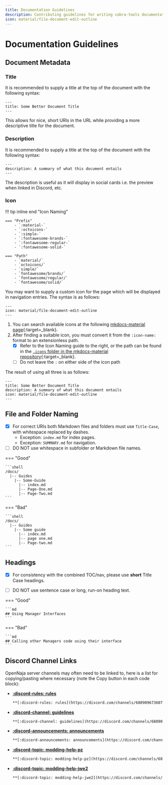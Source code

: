 ```yaml
---
title: Documentation Guidelines
description: Contributing guidelines for writing cobra-tools documentation
icon: material/file-document-edit-outline
---
```


# Documentation Guidelines

## Document Metadata

### Title

It is recommended to supply a title at the top of the document with the following syntax:

``` title="Some-Document.md"
---
title: Some Better Document Title
---
```

This allows for nice, short URIs in the URL while providing a more descriptive title for the document.

### Description

It is recommended to supply a title at the top of the document with the following syntax:

``` title="Some-Document.md"
---
description: A summary of what this document entails
---
```

The description is useful as it will display in social cards i.e. the preview when linked in Discord, etc.

### Icon

!!! tip inline end "Icon Naming"

    === "Prefix"
        - `:material-`
        - `:octoicons-`
        - `:simple-`
        - `:fontawesome-brands-`
        - `:fontawesome-regular-`
        - `:fontawesome-solid-`

    === "Path"
        - `material/`
        - `octoicons/`
        - `simple/`
        - `fontawesome/brands/`
        - `fontawesome/regular/`
        - `fontawesome/solid/`


You may want to supply a custom icon for the page which will be displayed in navigation entries. The syntax is as follows:

``` title="Some-Document.md"
---
icon: material/file-document-edit-outline
---
```

1. You can search available icons at the following [mkdocs-material page](https://squidfunk.github.io/mkdocs-material/reference/icons-emojis/#search){:target=_blank}.
2. After finding a suitable icon, you must convert it from the `:icon-name:` format to an extensionless path.
    - [x] Refer to the Icon Naming guide to the right, or the path can be found in the [`.icons` folder in the mkdocs-material repository](https://github.com/squidfunk/mkdocs-material/tree/master/material/templates/.icons){:target=_blank}.
    - [ ] Do not leave the `:` on either side of the icon path

The result of using all three is as follows:

``` title="Some-Document.md"
---
title: Some Better Document Title
description: A summary of what this document entails
icon: material/file-document-edit-outline
---
```

## File and Folder Naming

- [x] For correct URIs both Markdown files and folders must use `Title-Case`, with whitespace replaced by dashes.
    - Exception: `index.md` for index pages.
    - Exception: `SUMMARY.md` for navigation.
- [ ] DO NOT use whitespace in subfolder or Markdown file names.

=== "Good"

    ```shell
    /docs/
      |-- Guides
        |-- Some-Guide
          |-- index.md
          |-- Page-One.md
          |-- Page-Two.md
    ```

=== "Bad"

    ```shell
    /docs/
      |-- Guides
        |-- Some guide
          |-- index.md
          |-- page one.md
          |-- Page-two.md
    ```

## Headings

- [x] For consistency with the combined TOC/nav, please use **short** Title Case headings.
- [ ] DO NOT use sentence case or long, run-on heading text.


=== "Good"

    ```md
    ## Using Manager Interfaces
    ```

=== "Bad"

    ```md
    ## Calling other Managers code using their interface
    ```

## Discord Channel Links

OpenNaja server channels may often need to be linked to, here is a list for copying/pasting where necessary (note the Copy button in each code block):

- **[:discord-rules: rules](https://discord.com/channels/680909673607463131/680910494151868532)**
    ```md
    **[:discord-rules: rules](https://discord.com/channels/680909673607463131/680910494151868532)**
    ```
- **[:discord-channel: guidelines](https://discord.com/channels/680909673607463131/1223893560881840151)**
    ```md
    **[:discord-channel: guidelines](https://discord.com/channels/680909673607463131/1223893560881840151)**
    ```
- **[:discord-announcements: announcements](https://discord.com/channels/680909673607463131/680910508756303894)**
    ```md
    **[:discord-announcements: announcements](https://discord.com/channels/680909673607463131/680910508756303894)**
    ```
- **[:discord-topic: modding-help-pz](https://discord.com/channels/680909673607463131/1020301021756543017)**
    ```md
    **[:discord-topic: modding-help-pz](https://discord.com/channels/680909673607463131/1020301021756543017)**
    ```
- **[:discord-topic: modding-help-jwe2](https://discord.com/channels/680909673607463131/1020306232281677916)**
    ```md
    **[:discord-topic: modding-help-jwe2](https://discord.com/channels/680909673607463131/1020306232281677916)**
    ```
